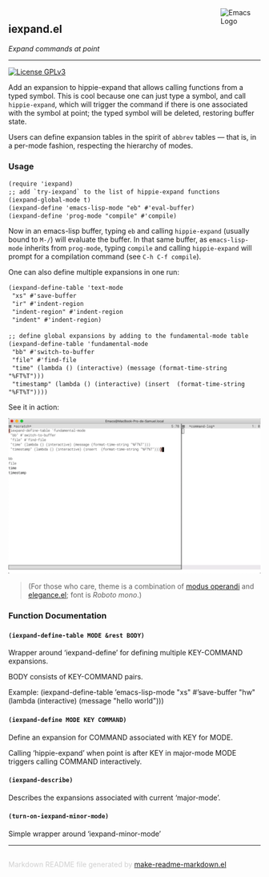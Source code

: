 <img src="https://www.gnu.org/software/emacs/images/emacs.png" alt="Emacs Logo" width="80" height="80" align="right">

## iexpand.el
*Expand commands at point*

---
[![License GPLv3](https://img.shields.io/badge/license-GPL_v3-green.svg)](http://www.gnu.org/licenses/gpl-3.0.html)

Add an expansion to hippie-expand that allows calling functions
from a typed symbol. This is cool because one can just type
a symbol, and call `hippie-expand`, which will trigger the command
if there is one associated with the symbol at point; the typed
symbol will be deleted, restoring buffer state.

Users can define expansion tables in the spirit of `abbrev`
tables — that is, in a per-mode fashion, respecting the hierarchy
of modes.

### Usage


```emacs-lisp
(require 'iexpand)
;; add `try-iexpand` to the list of hippie-expand functions
(iexpand-global-mode t)
(iexpand-define 'emacs-lisp-mode "eb" #'eval-buffer)
(iexpand-define 'prog-mode "compile" #'compile)
```

Now in an emacs-lisp buffer, typing `eb` and calling
`hippie-expand` (usually bound to `M-/`) will evaluate the buffer.
In that same buffer, as `emacs-lisp-mode` inherits from
`prog-mode`, typing `compile` and calling `hippie-expand` will
prompt for a compilation command (see `C-h C-f compile`).

One can also define multiple expansions in one run:

```emacs-lisp
(iexpand-define-table 'text-mode
 "xs" #'save-buffer
 "ir" #'indent-region
 "indent-region" #'indent-region
 "indent" #'indent-region)

;; define global expansions by adding to the fundamental-mode table
(iexpand-define-table 'fundamental-mode
 "bb" #'switch-to-buffer
 "file" #'find-file
 "time" (lambda () (interactive) (message (format-time-string "%FT%T")))
 "timestamp" (lambda () (interactive) (insert  (format-time-string "%FT%T"))))

```

See it in action:

![screencast](doc/screencast.gif)

> (For those who care, theme is a combination of [modus
operandi](https://gitlab.com/protesilaos/modus-themes)
and [elegance.el](https://github.com/rougier/elegant-emacs); font
is *Roboto mono*.)

### Function Documentation


#### `(iexpand-define-table MODE &rest BODY)`

Wrapper around ‘iexpand-define’ for defining multiple KEY-COMMAND expansions.

BODY consists of KEY-COMMAND pairs.

Example:
(iexpand-define-table ’emacs-lisp-mode
  "xs" #’save-buffer
  "hw" (lambda (interactive) (message "hello world")))

#### `(iexpand-define MODE KEY COMMAND)`

Define an expansion for COMMAND associated with KEY for MODE.

Calling ‘hippie-expand’ when point is after KEY in major-mode
MODE triggers calling COMMAND interactively.

#### `(iexpand-describe)`

Describes the expansions associated with current ‘major-mode’.

#### `(turn-on-iexpand-minor-mode)`

Simple wrapper around ‘iexpand-minor-mode’

-----
<div style="padding-top:15px;color: #d0d0d0;">
Markdown README file generated by
<a href="https://github.com/mgalgs/make-readme-markdown">make-readme-markdown.el</a>
</div>
